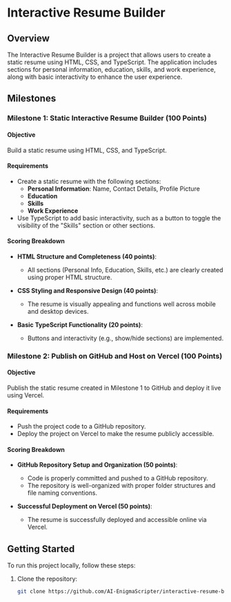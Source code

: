 # Interactive Resume Builder

## Overview

The Interactive Resume Builder is a project that allows users to create a static resume using HTML, CSS, and TypeScript. The application includes sections for personal information, education, skills, and work experience, along with basic interactivity to enhance the user experience.

## Milestones

### Milestone 1: Static Interactive Resume Builder (100 Points)

#### Objective
Build a static resume using HTML, CSS, and TypeScript.

#### Requirements
- Create a static resume with the following sections:
  - **Personal Information**: Name, Contact Details, Profile Picture
  - **Education**
  - **Skills**
  - **Work Experience**
- Use TypeScript to add basic interactivity, such as a button to toggle the visibility of the "Skills" section or other sections.

#### Scoring Breakdown
- **HTML Structure and Completeness (40 points)**:
  - All sections (Personal Info, Education, Skills, etc.) are clearly created using proper HTML structure.
  
- **CSS Styling and Responsive Design (40 points)**:
  - The resume is visually appealing and functions well across mobile and desktop devices.
  
- **Basic TypeScript Functionality (20 points)**:
  - Buttons and interactivity (e.g., show/hide sections) are implemented.

### Milestone 2: Publish on GitHub and Host on Vercel (100 Points)

#### Objective
Publish the static resume created in Milestone 1 to GitHub and deploy it live using Vercel.

#### Requirements
- Push the project code to a GitHub repository.
- Deploy the project on Vercel to make the resume publicly accessible.

#### Scoring Breakdown
- **GitHub Repository Setup and Organization (50 points)**:
  - Code is properly committed and pushed to a GitHub repository.
  - The repository is well-organized with proper folder structures and file naming conventions.
  
- **Successful Deployment on Vercel (50 points)**:
  - The resume is successfully deployed and accessible online via Vercel.

## Getting Started

To run this project locally, follow these steps:

1. Clone the repository:
   ```bash
   git clone https://github.com/AI-EnigmaScripter/interactive-resume-builder.git


